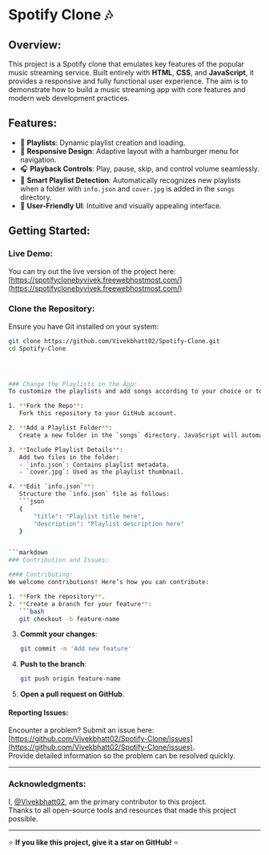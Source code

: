 # Spotify Clone 🎶

## Overview:
This project is a Spotify clone that emulates key features of the popular music streaming service. Built entirely with **HTML**, **CSS**, and **JavaScript**, it provides a responsive and fully functional user experience. The aim is to demonstrate how to build a music streaming app with core features and modern web development practices.

## Features:
- 🎵 **Playlists**: Dynamic playlist creation and loading.
- 📱 **Responsive Design**: Adaptive layout with a hamburger menu for navigation.
- 🎧 **Playback Controls**: Play, pause, skip, and control volume seamlessly.
- 🤖 **Smart Playlist Detection**: Automatically recognizes new playlists when a folder with `info.json` and `cover.jpg` is added in the `songs` directory.
- 👥 **User-Friendly UI**: Intuitive and visually appealing interface.

## Getting Started:

### Live Demo:
You can try out the live version of the project here: [https://spotifyclonebyvivek.freewebhostmost.com/](https://spotifyclonebyvivek.freewebhostmost.com/)

### Clone the Repository:
Ensure you have Git installed on your system:
```bash
git clone https://github.com/Vivekbhatt02/Spotify-Clone.git
cd Spotify-Clone




### Change the Playlists in the App:
To customize the playlists and add songs according to your choice or to add more playlists, follow these steps:

1. **Fork the Repo**:  
   Fork this repository to your GitHub account.

2. **Add a Playlist Folder**:  
   Create a new folder in the `songs` directory. JavaScript will automatically detect this as a playlist.

3. **Include Playlist Details**:  
   Add two files in the folder:  
   - `info.json`: Contains playlist metadata.  
   - `cover.jpg`: Used as the playlist thumbnail.

4. **Edit `info.json`**:  
   Structure the `info.json` file as follows:
   ```json
   {
       "title": "Playlist title here",
       "description": "Playlist description here"
   }


```markdown
### Contribution and Issues:

#### Contributing:
We welcome contributions! Here’s how you can contribute:

1. **Fork the repository**.  
2. **Create a branch for your feature**:  
   ```bash
   git checkout -b feature-name
   ```  
3. **Commit your changes**:  
   ```bash
   git commit -m 'Add new feature'
   ```  
4. **Push to the branch**:  
   ```bash
   git push origin feature-name
   ```  
5. **Open a pull request on GitHub**.

#### Reporting Issues:  
Encounter a problem? Submit an issue here: [https://github.com/Vivekbhatt02/Spotify-Clone/issues](https://github.com/Vivekbhatt02/Spotify-Clone/issues).  
Provide detailed information so the problem can be resolved quickly.

---


### Acknowledgments:
I, [@Vivekbhatt02](https://github.com/Vivekbhatt02), am the primary contributor to this project.  
Thanks to all open-source tools and resources that made this project possible.

---

⭐ **If you like this project, give it a star on GitHub!** ⭐
```
